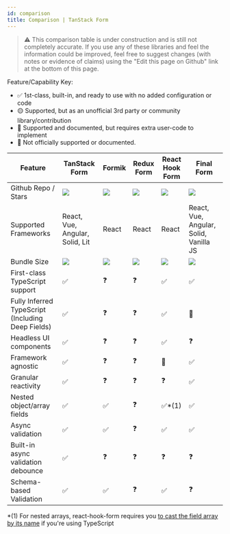 ```yaml
---
id: comparison
title: Comparison | TanStack Form
---
```


> ⚠️ This comparison table is under construction and is still not completely accurate. If you use any of these libraries and feel the information could be improved, feel free to suggest changes (with notes or evidence of claims) using the "Edit this page on Github" link at the bottom of this page.

Feature/Capability Key:

- ✅ 1st-class, built-in, and ready to use with no added configuration or code
- 🟡 Supported, but as an unofficial 3rd party or community library/contribution
- 🔶 Supported and documented, but requires extra user-code to implement
- 🛑 Not officially supported or documented.

| Feature                                           | TanStack Form                                | Formik                         | Redux Form                             | React Hook Form                                  | Final Form                             |
| ------------------------------------------------- |----------------------------------------------| ------------------------------ | -------------------------------------- | ------------------------------------------------ | -------------------------------------- |
| Github Repo / Stars                               | [![][stars-tanstack-form]][gh-tanstack-form] | [![][stars-formik]][gh-formik] | [![][stars-redux-form]][gh-redux-form] | [![][stars-react-hook-form]][gh-react-hook-form] | [![][stars-final-form]][gh-final-form] |
| Supported Frameworks                              | React, Vue, Angular, Solid, Lit              | React                          | React                                  | React                                            | React, Vue, Angular, Solid, Vanilla JS                                  |
| Bundle Size                                       | [![][bp-tanstack-form]][bpl-tanstack-form]   | [![][bp-formik]][bpl-formik]   | [![][bp-redux-form]][bpl-redux-form]   | [![][bp-react-hook-form]][bpl-react-hook-form]   | [![][bp-final-form]][bpl-final-form]                                       |
| First-class TypeScript support                    | ✅                                            | ❓                             | ❓                                     | ✅                                               | ✅                                     |
| Fully Inferred TypeScript (Including Deep Fields) | ✅                                            | ❓                             | ❓                                     | ✅                                               | 🛑                                     |
| Headless UI components                            | ✅                                            | ❓                             | ❓                                     | ✅                                               | ❓                                     |
| Framework agnostic                                | ✅                                            | ❓                             | ❓                                     | 🛑                                               | ✅                                     |
| Granular reactivity                               | ✅                                            | ❓                             | ❓                                     | ❓                                               | ✅                                     |
| Nested object/array fields                        | ✅                                            | ✅                             | ❓                                     | ✅*(1)                                           | ✅                                     |
| Async validation                                  | ✅                                            | ✅                             | ❓                                     | ✅                                               | ✅                                     |
| Built-in async validation debounce                | ✅                                            | ❓                             | ❓                                     | ❓                                               | ❓                                     |
| Schema-based Validation                           | ✅                                            | ✅                             | ❓                                     | ✅                                               | ❓                                     |

*(1) For nested arrays, react-hook-form requires you [to cast the field array by its name](https://react-hook-form.com/docs/usefieldarray) if you're using TypeScript

[bpl-tanstack-form]: https://bundlephobia.com/result?p=@tanstack/react-form
[bp-tanstack-form]: https://badgen.net/bundlephobia/minzip/@tanstack/react-form?label=💾
[gh-tanstack-form]: https://github.com/TanStack/form
[stars-tanstack-form]: https://img.shields.io/github/stars/TanStack/form?label=%F0%9F%8C%9F

[bpl-formik]: https://bundlephobia.com/result?p=formik
[bp-formik]: https://badgen.net/bundlephobia/minzip/formik?label=💾
[gh-formik]: https://github.com/jaredpalmer/formik
[stars-formik]: https://img.shields.io/github/stars/jaredpalmer/formik?label=%F0%9F%8C%9F


[bpl-redux-form]: https://bundlephobia.com/result?p=redux-form
[bp-redux-form]: https://badgen.net/bundlephobia/minzip/redux-form?label=💾
[gh-redux-form]: https://github.com/redux-form/redux-form
[stars-redux-form]: https://img.shields.io/github/stars/redux-form/redux-form?label=%F0%9F%8C%9F

[bpl-react-hook-form]: https://bundlephobia.com/result?p=react-hook-form
[bp-react-hook-form]: https://badgen.net/bundlephobia/minzip/react-hook-form?label=💾
[gh-react-hook-form]: https://github.com/react-hook-form/react-hook-form
[stars-react-hook-form]: https://img.shields.io/github/stars/react-hook-form/react-hook-form?label=%F0%9F%8C%9F

[bpl-final-form]: https://bundlephobia.com/result?p=final-form
[bp-final-form]: https://badgen.net/bundlephobia/minzip/final-form?label=💾
[gh-final-form]: https://github.com/final-form/final-form
[stars-final-form]: https://img.shields.io/github/stars/final-form/final-form?label=%F0%9F%8C%9F
